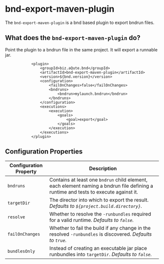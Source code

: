 # bnd-export-maven-plugin

The `bnd-export-maven-plugin` is a bnd based plugin to export bndrun files.

## What does the `bnd-export-maven-plugin` do?

Point the plugin to a bndrun file in the same project. It will export a runnable jar.

```
            <plugin>
                <groupId>biz.aQute.bnd</groupId>
                <artifactId>bnd-export-maven-plugin</artifactId>
                <version>${bnd.version}</version>
                <configuration>
                    <failOnChanges>false</failOnChanges>
                    <bndruns>
                        <bndrun>mylaunch.bndrun</bndrun>
                    </bndruns>
                </configuration>
                <executions>
                    <execution>
                        <goals>
                            <goal>export</goal>
                        </goals>
                    </execution>
                </executions>
            </plugin>
```

## Configuration Properties

|Configuration Property | Description |
| ---                   | ---         |
|`bndruns`              | Contains at least one `bndrun` child element, each element naming a bndrun file defining a runtime and tests to execute against it.|
|`targetDir`            | The director into which to export the result. _Defaults to `${project.build.directory}`._|
|`resolve`              | Whether to resolve the `-runbundles` required for a valid runtime. _Defaults to `false`._|
|`failOnChanges`        | Whether to fail the build if any change in the resolved `-runbundles` is discovered. _Defaults to `true`._|
|`bundlesOnly`          | Instead of creating an executable jar place runbundles into `targetDir`. _Defaults to `false`._|
